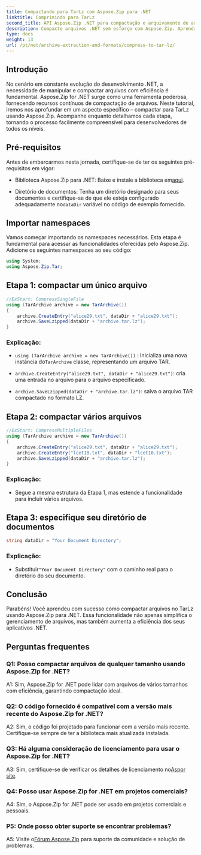 ```yaml
---
title: Compactando para TarLz com Aspose.Zip para .NET
linktitle: Comprimindo para TarLz
second_title: API Aspose.Zip .NET para compactação e arquivamento de arquivos
description: Compacte arquivos .NET sem esforço com Aspose.Zip. Aprenda a criar arquivos TarLz passo a passo.
type: docs
weight: 13
url: /pt/net/archive-extraction-and-formats/compress-to-tar-lz/
---
```

## Introdução

No cenário em constante evolução do desenvolvimento .NET, a necessidade de manipular e compactar arquivos com eficiência é fundamental. Aspose.Zip for .NET surge como uma ferramenta poderosa, fornecendo recursos contínuos de compactação de arquivos. Neste tutorial, iremos nos aprofundar em um aspecto específico – compactar para TarLz usando Aspose.Zip. Acompanhe enquanto detalhamos cada etapa, tornando o processo facilmente compreensível para desenvolvedores de todos os níveis.

## Pré-requisitos

Antes de embarcarmos nesta jornada, certifique-se de ter os seguintes pré-requisitos em vigor:

-  Biblioteca Aspose.Zip para .NET: Baixe e instale a biblioteca em[aqui](https://releases.aspose.com/zip/net/).

-  Diretório de documentos: Tenha um diretório designado para seus documentos e certifique-se de que ele esteja configurado adequadamente no`dataDir` variável no código de exemplo fornecido.

## Importar namespaces

Vamos começar importando os namespaces necessários. Esta etapa é fundamental para acessar as funcionalidades oferecidas pelo Aspose.Zip. Adicione os seguintes namespaces ao seu código:

```csharp
using System;
using Aspose.Zip.Tar;
```

## Etapa 1: compactar um único arquivo

```csharp
//ExStart: CompressSingleFile
using (TarArchive archive = new TarArchive())
{
    archive.CreateEntry("alice29.txt", dataDir + "alice29.txt");
    archive.SaveLzipped(dataDir + "archive.tar.lz");
}
```

### Explicação:

- `using (TarArchive archive = new TarArchive())` : Inicializa uma nova instância do`TarArchive` classe, representando um arquivo TAR.

- `archive.CreateEntry("alice29.txt", dataDir + "alice29.txt")`: cria uma entrada no arquivo para o arquivo especificado.

- `archive.SaveLzipped(dataDir + "archive.tar.lz")`: salva o arquivo TAR compactado no formato LZ.

## Etapa 2: compactar vários arquivos

```csharp
//ExStart: CompressMultipleFiles
using (TarArchive archive = new TarArchive())
{
    archive.CreateEntry("alice29.txt", dataDir + "alice29.txt");
    archive.CreateEntry("lcet10.txt", dataDir + "lcet10.txt");
    archive.SaveLzipped(dataDir + "archive.tar.lz");
}
```

### Explicação:

- Segue a mesma estrutura da Etapa 1, mas estende a funcionalidade para incluir vários arquivos.

## Etapa 3: especifique seu diretório de documentos


```csharp
string dataDir = "Your Document Directory";
```

### Explicação:

-  Substituir`"Your Document Directory"` com o caminho real para o diretório do seu documento.

## Conclusão

Parabéns! Você aprendeu com sucesso como compactar arquivos no TarLz usando Aspose.Zip para .NET. Essa funcionalidade não apenas simplifica o gerenciamento de arquivos, mas também aumenta a eficiência dos seus aplicativos .NET.

## Perguntas frequentes

### Q1: Posso compactar arquivos de qualquer tamanho usando Aspose.Zip for .NET?

A1: Sim, Aspose.Zip for .NET pode lidar com arquivos de vários tamanhos com eficiência, garantindo compactação ideal.

### Q2: O código fornecido é compatível com a versão mais recente do Aspose.Zip for .NET?

A2: Sim, o código foi projetado para funcionar com a versão mais recente. Certifique-se sempre de ter a biblioteca mais atualizada instalada.

### Q3: Há alguma consideração de licenciamento para usar o Aspose.Zip for .NET?

 A3: Sim, certifique-se de verificar os detalhes de licenciamento no[Aspor site](https://purchase.aspose.com/buy).

### Q4: Posso usar Aspose.Zip for .NET em projetos comerciais?

A4: Sim, o Aspose.Zip for .NET pode ser usado em projetos comerciais e pessoais.

### P5: Onde posso obter suporte se encontrar problemas?

 A5: Visite o[Fórum Aspose.Zip](https://forum.aspose.com/c/zip/37) para suporte da comunidade e solução de problemas.